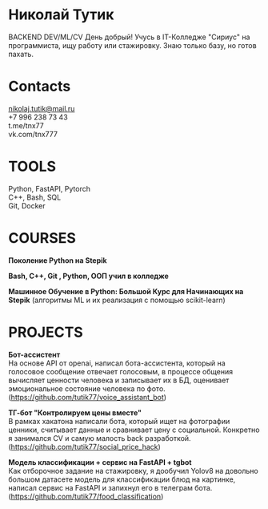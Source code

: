 # Николай Тутик
BACKEND DEV/ML/CV
День добрый! Учусь в IT-Колледже "Сириус" на программиста, ищу работу или стажировку. Знаю только базу, но готов пахать.
# Contacts
nikolaj.tutik@mail.ru\
+7 996 238 73 43\
t.me/tnx77\
vk.com/tnx777
# TOOLS
Python, FastAPI, Pytorch\
С++, Bash, SQL\
Git, Docker
# COURSES
**Поколение Python на Stepik**

**Bash, C++, Git , Python, ООП учил в колледже**

**Машинное Обучение в Python: Большой Курс для Начинающих на Stepik** (алгоритмы ML и их реализация с помощью scikit-learn)
# PROJECTS

**Бот-ассистент**\
На основе API от openai, написал бота-ассистента, который на голосовое сообщение отвечает голосовым, в процессе общения вычисляет ценности человека и записывает их в БД, оценивает эмоциональное состояние человека по фото.
(https://github.com/tutik77/voice_assistant_bot)


**ТГ-бот "Контролируем цены вместе"**\
В рамках хакатона написали бота, который ищет на фотографии ценники, считывает данные и сравнивает цену с социальной. Конкретно я занимался CV и самую малость back разработкой.
(https://github.com/tutik77/social_price_hack)


**Модель классификации + сервис на FastAPI + tgbot**\
Как отборочное задание на стажировку, я дообучил Yolov8 на довольно большом датасете модель для классификации блюд на картинке, написал сервис на FastAPI и запихнул его в телеграм бота.
(https://github.com/tutik77/food_classification)
